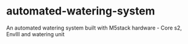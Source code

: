# automated-watering-system
An automated watering system built with M5stack hardware - Core s2, EnvIII and watering unit

